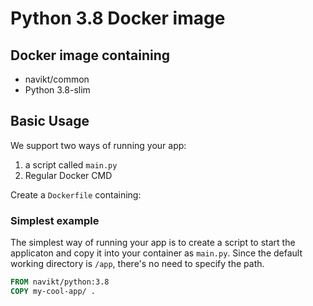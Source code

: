 # Python 3.8 Docker image

## Docker image containing

- navikt/common
- Python 3.8-slim

## Basic Usage

We support two ways of running your app:

1. a script called `main.py`
2. Regular Docker CMD

Create a `Dockerfile` containing:

### Simplest example

The simplest way of running your app is to create a script to start the applicaton and copy it into your container as `main.py`.
Since the default working directory is `/app`, there's no need to specify the path.

```Dockerfile
FROM navikt/python:3.8
COPY my-cool-app/ .
```

